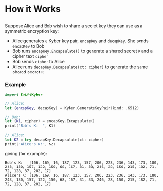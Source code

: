 # How it Works

##

Suppose Alice and Bob wish to share a secret key they can use as a symmetric encryption key:

* Alice generates a Kyber key pair, `encapKey` and `decapKey`. She sends `encapKey` to Bob
* Bob runs `encapKey.Encapsulate()` to generate a shared secret `K` and a cipher text `cipher`
* Bob sends `cipher` to Alice
* Alice runs `decapKey.Decapsulate(ct: cipher)` to generate the same shared secret `K`

### Example

```swift
import SwiftKyber

// Alice:
let (encapKey, decapKey) = Kyber.GenerateKeyPair(kind: .K512)

// Bob:
let (K1, cipher) = encapKey.Encapsulate()
print("Bob's K:  ", K1)
    
// Alice:
let K2 = try decapKey.Decapsulate(ct: cipher)
print("Alice's K:", K2)
```
giving (for example):

```
Bob's K:   [106, 169, 16, 187, 123, 157, 206, 223, 236, 143, 173, 180, 243, 130, 157, 122, 150, 68, 167, 31, 33, 246, 28, 150, 215, 182, 71, 72, 128, 37, 202, 17]
Alice's K: [106, 169, 16, 187, 123, 157, 206, 223, 236, 143, 173, 180, 243, 130, 157, 122, 150, 68, 167, 31, 33, 246, 28, 150, 215, 182, 71, 72, 128, 37, 202, 17]
```
